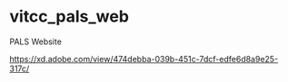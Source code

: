 # vitcc_pals_web
PALS Website

https://xd.adobe.com/view/474debba-039b-451c-7dcf-edfe6d8a9e25-317c/
